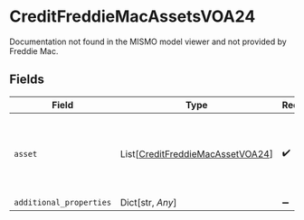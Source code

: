 # CreditFreddieMacAssetsVOA24

Documentation not found in the MISMO model viewer and not provided by Freddie Mac.


## Fields

| Field                                                                                 | Type                                                                                  | Required                                                                              | Description                                                                           |
| ------------------------------------------------------------------------------------- | ------------------------------------------------------------------------------------- | ------------------------------------------------------------------------------------- | ------------------------------------------------------------------------------------- |
| `asset`                                                                               | List[[CreditFreddieMacAssetVOA24](../../models/shared/creditfreddiemacassetvoa24.md)] | :heavy_check_mark:                                                                    | Documentation not found in the MISMO model viewer and not provided by Freddie Mac.    |
| `additional_properties`                                                               | Dict[str, *Any*]                                                                      | :heavy_minus_sign:                                                                    | N/A                                                                                   |